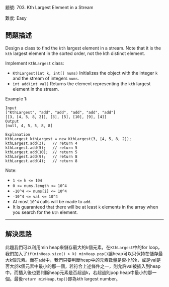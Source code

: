 題號: 703. Kth Largest Element in a Stream

難度: Easy

## 問題描述
Design a class to find the `kth` largest element in a stream. Note that it is the `kth` largest element in the sorted order, not the kth distinct element.

Implement `KthLargest` class:
 
- `KthLargest(int k, int[] nums)` Initializes the object with the integer `k` and the stream of integers `nums`.
- `int add(int val)` Returns the element representing the `kth` largest element in the stream.

Example 1:
```
Input
["KthLargest", "add", "add", "add", "add", "add"]
[[3, [4, 5, 8, 2]], [3], [5], [10], [9], [4]]
Output
[null, 4, 5, 5, 8, 8]

Explanation
KthLargest kthLargest = new KthLargest(3, [4, 5, 8, 2]);
kthLargest.add(3);   // return 4
kthLargest.add(5);   // return 5
kthLargest.add(10);  // return 5
kthLargest.add(9);   // return 8
kthLargest.add(4);   // return 8
```

Note:

- `1 <= k <= 104`
- `0 <= nums.length <= 10^4`
- `-10^4 <= nums[i] <= 10^4`
- `-10^4 <= val <= 10^4`
- At most `10^4` calls will be made to `add`.
- It is guaranteed that there will be at least `k` elements in the array when you search for the `kth` element.

---
## 解決思路
此題我們可以利用min heap來儲存最大的k個元素，在`KthLargest`中的for loop，我們加入了`if(minHeap.size() > k) minHeap.pop()`讓heap可以只保持在儲存最大k個元素。而在`add`中，我們只要判斷heap中的元素數量是否小於k，或是val是否大於k個元素中最小的那一個，若符合上述條件之一，則允許val被插入到heap中，而插入後也要判斷heap元素是否超過k，若超過則pop heap中最小的那一個。最後`return minHeap.top()`即為kth largest number。